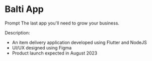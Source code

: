 # Balti App

Prompt
The last app you'll need to grow your business.

Description:
  - An item delivery application developed using Flutter and NodeJS
  - UI/UX designed using Figma
  - Product launch expected in August 2023
